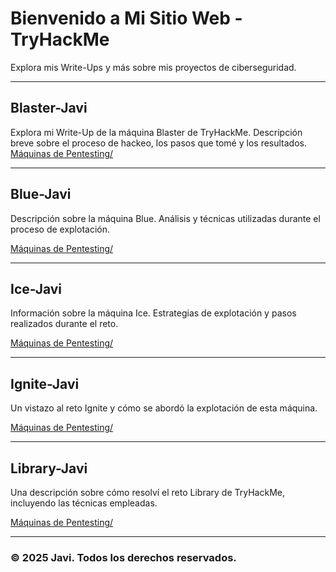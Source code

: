 # Bienvenido a Mi Sitio Web - TryHackMe

Explora mis Write-Ups y más sobre mis proyectos de ciberseguridad.

---

## Blaster-Javi

Explora mi Write-Up de la máquina Blaster de TryHackMe. Descripción breve sobre el proceso de hackeo, los pasos que tomé y los resultados.
[Máquinas de Pentesting/](Maquina-TMH/Blaster-Javi/THM-Blaster.md)

---

## Blue-Javi

Descripción sobre la máquina Blue. Análisis y técnicas utilizadas durante el proceso de explotación.

[Máquinas de Pentesting/](Maquina-TMH/Blue-Javi/THM-BLUE.md)

---

## Ice-Javi

Información sobre la máquina Ice. Estrategias de explotación y pasos realizados durante el reto.

[Máquinas de Pentesting/](Maquina-TMH/Ice-Javi/THM-Ice.md)

---

## Ignite-Javi

Un vistazo al reto Ignite y cómo se abordó la explotación de esta máquina.

[Máquinas de Pentesting/](Maquina-TMH/Ignite-Javi/THM-Ignite.md)

---

## Library-Javi

Una descripción sobre cómo resolví el reto Library de TryHackMe, incluyendo las técnicas empleadas.

[Máquinas de Pentesting/](Maquina-TMH/Library-Javi/THM-Library.md)

---

### © 2025 Javi. Todos los derechos reservados.
